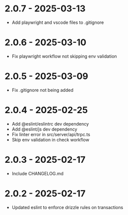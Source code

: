 # 2.0.7 - 2025-03-13

- Add playwright and vscode files to .gitignore

# 2.0.6 - 2025-03-10

- Fix playwright workflow not skipping env validation

# 2.0.5 - 2025-03-09

- Fix .gitignore not being added

# 2.0.4 - 2025-02-25

- Add @eslint/eslintrc dev dependency
- Add @eslint/js dev dependency
- Fix linter error in src/server/api/trpc.ts
- Skip env validation in check workflow

# 2.0.3 - 2025-02-17

- Include CHANGELOG.md

# 2.0.2 - 2025-02-17

- Updated eslint to enforce drizzle rules on transactions
